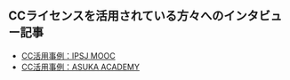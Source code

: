 ## CCライセンスを活用されている方々へのインタビュー記事

* [CC活用事例：IPSJ MOOC](https://creativecommons.jp/2021/05/13/cc%e6%b4%bb%e7%94%a8%e4%ba%8b%e4%be%8b%ef%bc%9aipsj-mooc/)
* [CC活用事例：ASUKA ACADEMY](https://creativecommons.jp/2021/09/04/cc%e6%b4%bb%e7%94%a8%e4%ba%8b%e4%be%8b%ef%bc%9aasuka-academy/)
